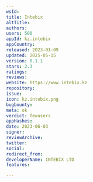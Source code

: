 ```yaml
---
wsId: 
title: Intebix
altTitle: 
authors: 
users: 500
appId: kz.intebix
appCountry: 
released: 2023-01-09
updated: 2025-05-15
version: 0.1.1
stars: 2.3
ratings: 
reviews: 
website: https://www.intebix.kz
repository: 
issue: 
icon: kz.intebix.png
bugbounty: 
meta: ok
verdict: fewusers
appHashes: 
date: 2023-06-03
signer: 
reviewArchive: 
twitter: 
social: 
redirect_from: 
developerName: INTEBIX LTD
features: 

---
```


